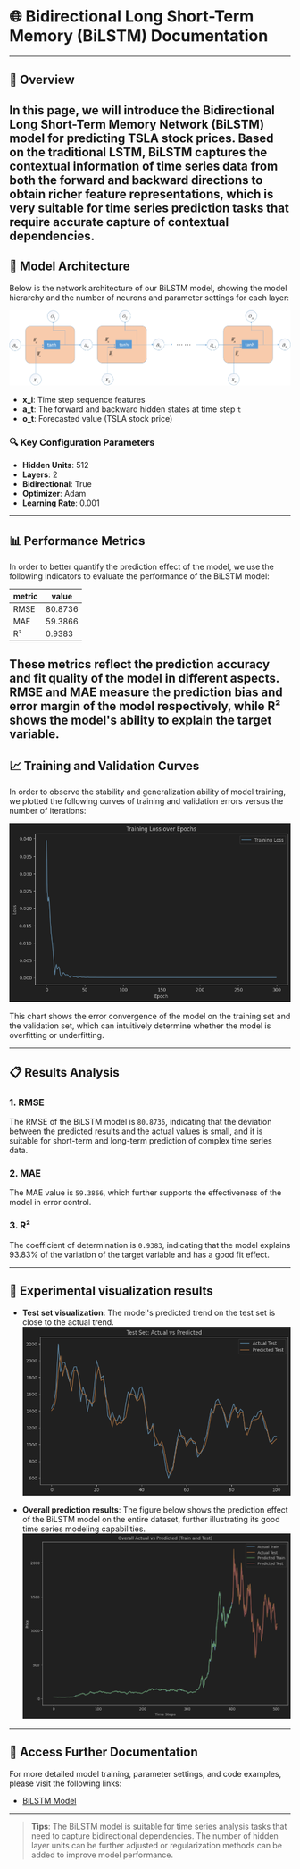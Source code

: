 # 🌐 Bidirectional Long Short-Term Memory (BiLSTM) Documentation

---

## 📘 Overview

In this page, we will introduce the **Bidirectional Long Short-Term Memory Network (BiLSTM)** model for predicting TSLA stock prices. Based on the traditional LSTM, BiLSTM captures the contextual information of time series data from both the forward and backward directions to obtain richer feature representations, which is very suitable for time series prediction tasks that require accurate capture of contextual dependencies.
---

## 🧠 Model Architecture

Below is the network architecture of our BiLSTM model, showing the model hierarchy and the number of neurons and parameter settings for each layer:

![BiLSTM Architecture](../image/BiLSTM-model.png) 

- **x_i**: Time step sequence features
- **a_t**: The forward and backward hidden states at time step `t`
- **o_t**: Forecasted value (TSLA stock price)

### 🔍 Key Configuration Parameters
- **Hidden Units**: 512
- **Layers**: 2
- **Bidirectional**: True
- **Optimizer**: Adam
- **Learning Rate**: 0.001

---

## 📊 Performance Metrics

In order to better quantify the prediction effect of the model, we use the following indicators to evaluate the performance of the BiLSTM model:

| metric         | value   |
|--------------|---------|
| RMSE | 80.8736 |
| MAE  | 59.3866 |
| R²    | 0.9383  |

These metrics reflect the prediction accuracy and fit quality of the model in different aspects. **RMSE** and **MAE** measure the prediction bias and error margin of the model respectively, while **R²** shows the model's ability to explain the target variable.
---

## 📈 Training and Validation Curves

In order to observe the stability and generalization ability of model training, we plotted the following curves of training and validation errors versus the number of iterations:

![Training and Validation Curves](../image/BiLSTM-loss.png)

This chart shows the error convergence of the model on the training set and the validation set, which can intuitively determine whether the model is overfitting or underfitting.

---

## 📋 Results Analysis

### 1. **RMSE** 

The RMSE of the BiLSTM model is `80.8736`, indicating that the deviation between the predicted results and the actual values ​​is small, and it is suitable for short-term and long-term prediction of complex time series data.

### 2. **MAE** 

The MAE value is `59.3866`, which further supports the effectiveness of the model in error control.

### 3. **R²** 

The coefficient of determination is `0.9383`, indicating that the model explains 93.83% of the variation of the target variable and has a good fit effect.

---

## 🌟 Experimental visualization results

- **Test set visualization**: The model's predicted trend on the test set is close to the actual trend.
![Test](../image/BiLSTM-test.png)
  
- **Overall prediction results**: The figure below shows the prediction effect of the BiLSTM model on the entire dataset, further illustrating its good time series modeling capabilities.
![Train+Test](../image/BiLSTM-all.png)

---

## 🔗 Access Further Documentation

For more detailed model training, parameter settings, and code examples, please visit the following links:

- [BiLSTM Model](../stock_bilstm_model.py)

---

> **Tips**: The BiLSTM model is suitable for time series analysis tasks that need to capture bidirectional dependencies. The number of hidden layer units can be further adjusted or regularization methods can be added to improve model performance.

